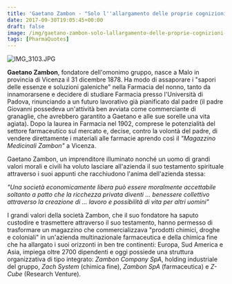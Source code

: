 ```yaml
---
title: 'Gaetano Zambon - "Solo l''allargamento delle proprie cognizioni scientifiche e lo studio indefesso di tutti i problemi sociali e organizzativi permettono di spaziare sopra la mediocrità e rendersi veramente utili e quasi indispensabili"'
date: 2017-09-30T19:05:45+00:00
draft: false
image: /img/gaetano-zambon-solo-lallargamento-delle-proprie-cognizioni-scientifiche-e-lo-studio-indefesso-di-tutti-i-problemi-sociali-e-organizzativi-permettono-di-spaziare-sopra-la-mediocrita-e-rendersi-ve.md/img_3103.jpg
tags: [PharmaQuotes]
---
```


![IMG_3103.JPG](/img/gaetano-zambon-solo-lallargamento-delle-proprie-cognizioni-scientifiche-e-lo-studio-indefesso-di-tutti-i-problemi-sociali-e-organizzativi-permettono-di-spaziare-sopra-la-mediocrita-e-rendersi-ve.md/img_3103.jpg)

**Gaetano Zambon**, fondatore dell'omonimo gruppo, nasce a Malo in provincia di Vicenza il 31 dicembre 1878. Ha modo di assaporare i "sapori delle essenze e soluzioni galeniche" nella Farmacia del nonno, tanto da innamorarsene e decidere di studiare Farmacia presso l'Università di Padova, rinunciando a un futuro lavorativo già pianificato dal padre (il padre Giovanni possedeva un'attività ben avviata come commerciante di granaglie, che avrebbero garantito a Gaetano e alle sue sorelle una vita agiata). Dopo la laurea in Farmacia nel 1902, comprese le potenzialità del settore farmaceutico sul mercato e, decise, contro la volontà del padre, di vendere direttamente i materiali alle farmacie aprendo così il _"Magazzino Medicinali Zambon"_ a Vicenza.

Gaetano Zambon, un imprenditore illuminato nonché un uomo di grandi valori morali e civili ha voluto lasciare all'azienda il suo testamento spirituale attraverso i suoi appunti che racchiudono l'anima dell'azienda stessa:

_"Una società economicamente libera può essere moralmente accettabile soltanto a patto che la ricchezza privata diventi ... benessere collettivo attraverso la creazione di ... lavoro e possibilità di vita per altri uomini"_

I grandi valori della società Zambon, che il suo fondatore ha saputo custodire e trasmettere attraverso il suo testamento, hanno permesso di trasformare un magazzino che commercializzava "prodotti chimici, droghe e coloniali" in un'azienda multinazionale farmaceutica e della chimica fine che ha allargato i suoi orizzonti in ben tre continenti: Europa, Sud America e Asia, impiega oltre 2700 dipendenti e oggi possiede una struttura organizzativa di tipo integrato: _Zambon Company SpA_, holding industriale del gruppo, _Zach System_ (chimica fine), _Zambon SpA_ (farmaceutica) e _Z-Cube_ (Research Venture).